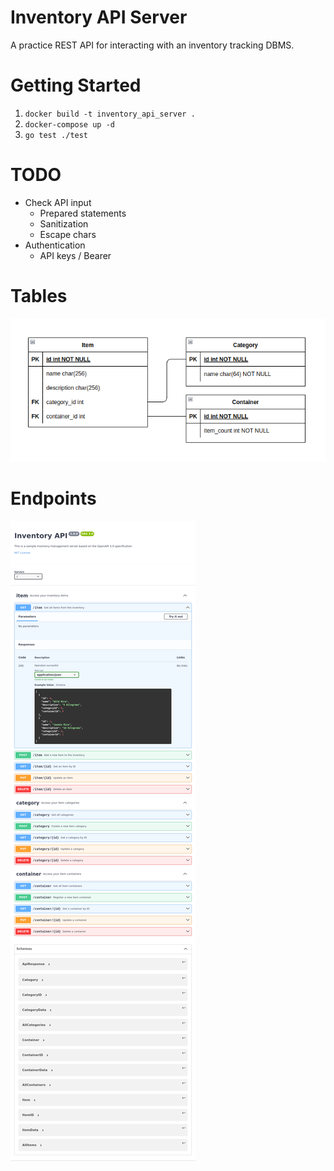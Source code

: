 # Inventory API Server

A practice REST API for interacting with an inventory tracking DBMS.

# Getting Started

1. `docker build -t inventory_api_server .`
2. `docker-compose up -d`
3. `go test ./test`

# TODO

- Check API input
    - Prepared statements
    - Sanitization
    - Escape chars
- Authentication
    - API keys / Bearer

# Tables

<img src="assets/erm.png" width="962" />

# Endpoints

![Endpoint Documentation](assets/swagger-editor.png)
